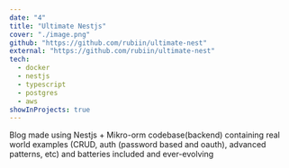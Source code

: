 ```yaml
---
date: "4"
title: "Ultimate Nestjs"
cover: "./image.png"
github: "https://github.com/rubiin/ultimate-nest"
external: "https://github.com/rubiin/ultimate-nest"
tech:
  - docker
  - nestjs
  - typescript
  - postgres
  - aws
showInProjects: true
---
```


Blog made using Nestjs + Mikro-orm codebase(backend) containing real world examples (CRUD, auth (password based and oauth), advanced patterns, etc) and batteries included and ever-evolving
